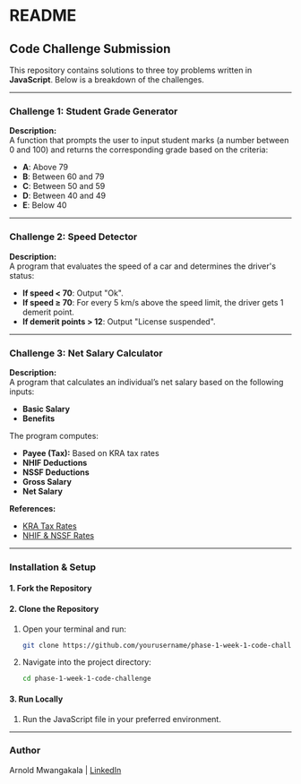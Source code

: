 
# README

## Code Challenge Submission

This repository contains solutions to three toy problems written in **JavaScript**. Below is a breakdown of the challenges.

---

### Challenge 1: Student Grade Generator

**Description:**  
A function that prompts the user to input student marks (a number between 0 and 100) and returns the corresponding grade based on the criteria:  
- **A**: Above 79  
- **B**: Between 60 and 79  
- **C**: Between 50 and 59  
- **D**: Between 40 and 49  
- **E**: Below 40  

---

### Challenge 2: Speed Detector

**Description:**  
A program that evaluates the speed of a car and determines the driver's status:  
- **If speed < 70**: Output "Ok".  
- **If speed ≥ 70**: For every 5 km/s above the speed limit, the driver gets 1 demerit point.  
- **If demerit points > 12**: Output "License suspended".  

---

### Challenge 3: Net Salary Calculator

**Description:**  
A program that calculates an individual’s net salary based on the following inputs:  
- **Basic Salary**  
- **Benefits**  

The program computes:  
- **Payee (Tax):** Based on KRA tax rates  
- **NHIF Deductions**  
- **NSSF Deductions**  
- **Gross Salary**  
- **Net Salary**  

**References:**  
- [KRA Tax Rates](https://www.aren.co.ke/payroll/taxrates.htm)  
- [NHIF & NSSF Rates](https://www.kra.go.ke/en/individual/calculate-tax/calculating-tax/paye)  

---

### Installation & Setup

#### **1. Fork the Repository**

#### **2. Clone the Repository**  
1. Open your terminal and run:  
   ```bash
   git clone https://github.com/yourusername/phase-1-week-1-code-challenge
   ```  
2. Navigate into the project directory:  
   ```bash
   cd phase-1-week-1-code-challenge
   ```  

#### **3. Run Locally**  
1. Run the JavaScript file in your preferred environment.

---

### Author  
Arnold Mwangakala | [LinkedIn](https://linkedin.com/in/arnoldmwangakala)
